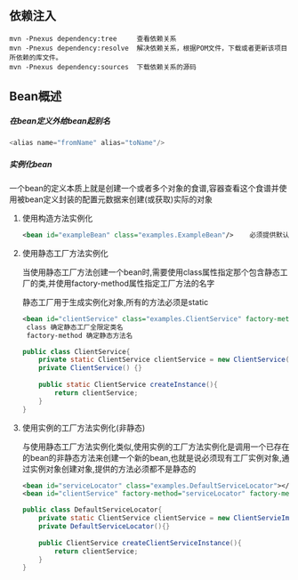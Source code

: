 ## 依赖注入

```
mvn -Pnexus dependency:tree   	查看依赖关系
mvn -Pnexus dependency:resolve	解决依赖关系，根据POM文件，下载或者更新该项目所依赖的库文件。
mvn -Pnexus dependency:sources	下载依赖关系的源码
```

## Bean概述

##### 在bean定义外给bean起别名

```java
<alias name="fromName" alias="toName"/>
```

##### 实例化bean

一个bean的定义本质上就是创建一个或者多个对象的食谱,容器查看这个食谱并使用被bean定义封装的配置元数据来创建(或获取)实际的对象  

1. 使用构造方法实例化

   ```xml
   <bean id="exampleBean" class="examples.ExampleBean"/>	必须提供默认的构造方法
   ```

2. 使用静态工厂方法实例化

   当使用静态工厂方法创建一个bean时,需要使用class属性指定那个包含静态工厂的类,并使用factory-method属性指定工厂方法的名字

   静态工厂用于生成实例化对象,所有的方法必须是static

   ```xml
   <bean id="clientService" class="examples.ClientService" factory-method="creatInstance"/>
   	class 确定静态工厂全限定类名
   	factory-method 确定静态方法名
   ```

   ```java
   public class ClientService{
       private static ClientService clientService = new ClientService();
       private ClientService() {}
       
       public static ClientService createInstance(){
           return clientService;
       }
   }
   ```

3. 使用实例的工厂方法实例化(非静态)

   与使用静态工厂方法实例化类似,使用实例的工厂方法实例化是调用一个已存在的bean的非静态方法来创建一个新的bean,也就是说必须现有工厂实例对象,通过实例对象创建对象,提供的方法必须都不是静态的

   ```xml
   <bean id="serviceLocator" class="examples.DefaultServiceLocator"></bean>
   <bean id="clientService" factory-method="serviceLocator" factory-method="createClientServiceInstance"></bean>
   ```

   ```java
   public class DefaultServiceLocator{
       private static ClientService clientService = new ClientServieImpl();
       private DefaultServiceLocator(){}
       
       public ClientService createClientServiceInstance(){
           return clientService;
       }
   }
   ```

   

